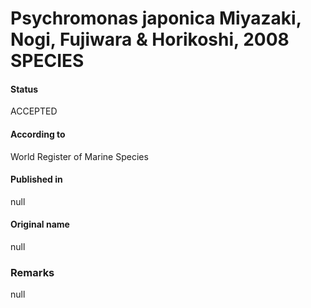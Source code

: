 # Psychromonas japonica Miyazaki, Nogi, Fujiwara & Horikoshi, 2008 SPECIES

#### Status
ACCEPTED

#### According to
World Register of Marine Species

#### Published in
null

#### Original name
null

### Remarks
null